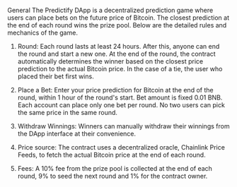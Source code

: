 General
The Predictify DApp is a decentralized prediction game where users can place bets on the future price of Bitcoin. The closest prediction at the end of each round wins the prize pool. Below are the detailed rules and mechanics of the game.

1. Round:
Each round lasts at least 24 hours. After this, anyone can end the round and start a new one. At the end of the round, the contract automatically determines the winner based on the closest price prediction to the actual Bitcoin price. In the case of a tie, the user who placed their bet first wins.

2. Place a Bet:
Enter your price prediction for Bitcoin at the end of the round, within 1 hour of the round's start. Bet amount is fixed 0.01 BNB. Each account can place only one bet per round. No two users can pick the same price in the same round.

3. Withdraw Winnings:
Winners can manually withdraw their winnings from the DApp interface at their convenience.

4. Price source:
The contract uses a decentralized oracle, Chainlink Price Feeds, to fetch the actual Bitcoin price at the end of each round.

5. Fees:
A 10% fee from the prize pool is collected at the end of each round, 9% to seed the next round and 1% for the contract owner.